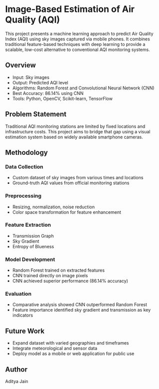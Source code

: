 # Image-Based Estimation of Air Quality (AQI)

This project presents a machine learning approach to predict Air Quality Index (AQI) using sky images captured via mobile phones. It combines traditional feature-based techniques with deep learning to provide a scalable, low-cost alternative to conventional AQI monitoring systems.

## Overview

* Input: Sky images
* Output: Predicted AQI level
* Algorithms: Random Forest and Convolutional Neural Network (CNN)
* Best Accuracy: 86.14% using CNN
* Tools: Python, OpenCV, Scikit-learn, TensorFlow

## Problem Statement

Traditional AQI monitoring stations are limited by fixed locations and infrastructure costs. This project aims to bridge that gap using a visual estimation system based on widely available smartphone cameras.

## Methodology

### Data Collection

* Custom dataset of sky images from various times and locations
* Ground-truth AQI values from official monitoring stations

### Preprocessing

* Resizing, normalization, noise reduction
* Color space transformation for feature enhancement

### Feature Extraction

* Transmission Graph
* Sky Gradient
* Entropy of Blueness

### Model Development

* Random Forest trained on extracted features
* CNN trained directly on image pixels
* CNN achieved superior performance (86.14% accuracy)

### Evaluation

* Comparative analysis showed CNN outperformed Random Forest
* Feature importance identified sky gradient and transmission as key indicators

## Future Work

* Expand dataset with varied geographies and timeframes
* Integrate meteorological and sensor data
* Deploy model as a mobile or web application for public use

## Author
Aditya Jain


